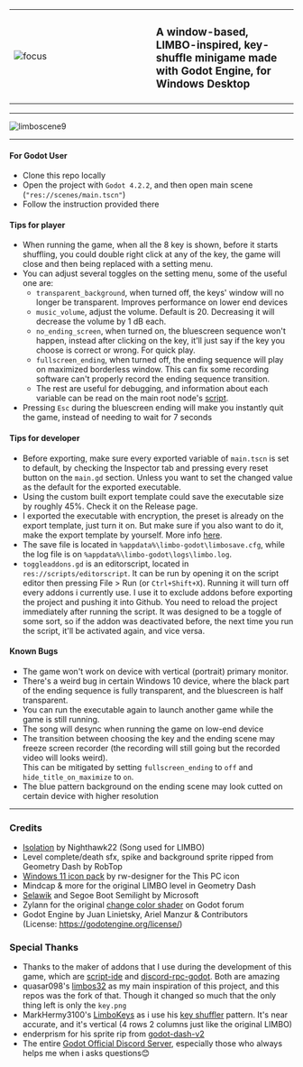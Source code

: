 <table>
  <tr>
    <td style="width:50%">
      <img src="https://github.com/etherealxx/limbo-godot/assets/64251396/3524c12c-64b5-48c3-88bd-f1c340db9c1b" alt="focus" style="max-width:100%;">
    </td>
    <td style="width:50%">
      <h3>A window-based, LIMBO-inspired, key-shuffle minigame made with Godot Engine, for Windows Desktop</h3>
    </td>
  </tr>
</table>

<!-- ![altgithub-ezgif com-resizex](https://github.com/etherealxx/limbo-godot/assets/64251396/3524c12c-64b5-48c3-88bd-f1c340db9c1b) -->

---

![limboscene9](https://github.com/etherealxx/limbo-godot/assets/64251396/2c1dee2c-2fd5-4519-8c22-ed08960f55d5)

---

#### For Godot User
- Clone this repo locally
- Open the project with `Godot 4.2.2`, and then open main scene (`"res://scenes/main.tscn"`)
- Follow the instruction provided there

#### Tips for player
- When running the game, when all the 8 key is shown, before it starts shuffling, you could double right click at any of the key, the game will close and then being replaced with a setting menu.
- You can adjust several toggles on the setting menu, some of the useful one are:
  - `transparent_background`, when turned off, the keys' window will no longer be transparent. Improves performance on lower end devices
  - `music_volume`, adjust the volume. Default is 20. Decreasing it will decrease the volume by 1 dB each.
  - `no_ending_screen`, when turned on, the bluescreen sequence won't happen, instead after clicking on the key, it'll just say if the key you choose is correct or wrong. For quick play.
  - `fullscreen_ending`, when turned off, the ending sequence will play on maximized borderless window. This can fix some recording software can't properly record the ending sequence transition.
  - The rest are useful for debugging, and information about each variable can be read on the main root node's [script](https://github.com/etherealxx/limbo-godot/blob/master/scripts/main.gd).
- Pressing `Esc` during the bluescreen ending will make you instantly quit the game, instead of needing to wait for 7 seconds

#### Tips for developer
- Before exporting, make sure every exported variable of `main.tscn` is set to default, by checking the Inspector tab and pressing every reset button on the `main.gd` section. Unless you want to set the changed value as the default for the exported executable.
- Using the custom built export template could save the executable size by roughly 45%. Check it on the Release page.
- I exported the executable with encryption, the preset is already on the export template, just turn it on. But make sure if you also want to do it, make the export template by yourself. More info [here](https://docs.godotengine.org/en/stable/contributing/development/compiling/compiling_with_script_encryption_key.html).
- The save file is located in `%appdata%\limbo-godot\limbosave.cfg`, while the log file is on `%appdata%\limbo-godot\logs\limbo.log`.
- `toggleaddons.gd` is an editorscript, located in `res://scripts/editorscript`. It can be run by opening it on the script editor then pressing File > Run (or `Ctrl+Shift+X`). Running it will turn off every addons i currently use. I use it to exclude addons before exporting the project and pushing it into Github. You need to reload the project immediately after running the script. It was designed to be a toggle of some sort, so if the addon was deactivated before, the next time you run the script, it'll be activated again, and vice versa.

#### Known Bugs

- The game won't work on device with vertical (portrait) primary monitor.
- There's a weird bug in certain Windows 10 device, where the black part of the ending sequence is fully transparent, and the bluescreen is half transparent.
- You can run the executable again to launch another game while the game is still running.
- The song will desync when running the game on low-end device
- The transition between choosing the key and the ending scene may freeze screen recorder (the recording will still going but the recorded video will looks weird). <br/>This can be mitigated by setting `fullscreen_ending` to `off` and `hide_title_on_maximize` to `on`. 
- The blue pattern background on the ending scene may look cutted on certain device with higher resolution

---

### Credits
- [Isolation](https://www.youtube.com/watch?v=O07SX0BliAQ) by Nighthawk22 (Song used for LIMBO)
- Level complete/death sfx, spike and background sprite ripped from Geometry Dash by RobTop
- [Windows 11 icon pack](http://www.rw-designer.com/icon-set/windowsicons-zip) by rw-designer for the This PC icon
- Mindcap & more for the original LIMBO level in Geometry Dash
- [Selawik](https://github.com/microsoft/Selawik) and Segoe Boot Semilight by Microsoft
- Zylann for the original [change color shader](https://forum.godotengine.org/t/changing-a-specific-color-in-a-sprite-using-shaders-in-godot-3/29610/4) on Godot forum
- Godot Engine by Juan Linietsky, Ariel Manzur & Contributors <br/>(License: https://godotengine.org/license/)

### Special Thanks
- Thanks to the maker of addons that I use during the development of this game, which are [script-ide](https://github.com/Maran23/script-ide) and [discord-rpc-godot](https://github.com/vaporvee/discord-rpc-godot). Both are amazing
- quasar098's [limbos32](https://github.com/quasar098/limbos32) as my main inspiration of this project, and this repos was the fork of that. Though it changed so much that the only thing left is only the `key.png`
- MarkHermy3100's [LimboKeys](https://github.com/MarkHermy3100/LimboKeys) as i use his [key shuffler](https://github.com/MarkHermy3100/LimboKeys/blob/main/assets/scripts/Shuffler.ts) pattern. It's near accurate, and it's vertical (4 rows 2 columns just like the original LIMBO)
- enderprism for his sprite rip from [godot-dash-v2](https://github.com/enderprism/godot-dash-v2)
- The entire [Godot Official Discord Server](https://discord.com/invite/zH7NUgz), especially those who always helps me when i asks questions😊
